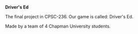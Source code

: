 **Driver's Ed**

The final project in CPSC-236. Our game is called: Driver's Ed.

Made by a team of 4 Chapman University students.
